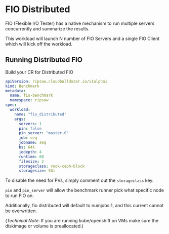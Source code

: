 # FIO Distributed

FIO (Flexible I/O Tester) has a native mechanism to run multiple servers concurrently and summarize
the results.

This workload will launch N number of FIO Servers and a single FIO Client which will kick off the
workload.

## Running Distributed FIO

Build your CR for Distributed FIO

```yaml
apiVersion: ripsaw.cloudbulldozer.io/v1alpha1
kind: Benchmark
metadata:
  name: fio-benchmark
  namespace: ripsaw
spec:
  workload:
    name: "fio_distributed"
    args:
      servers: 1
      pin: false
      pin_server: "master-0"
      job: seq
      jobname: seq
      bs: 64k
      iodepth: 4
      runtime: 60
      filesize: 2
      storageclass: rook-ceph-block
      storagesize: 5Gi
```

To disable the need for PVs, simply comment out the `storageclass` key.

`pin` and `pin_server` will allow the benchmark runner pick what specific node to run FIO on.

Additionally, fio distributed will default to numjobs:1, and this current cannot be overwritten.

(*Technical Note*: If you are running kube/openshift on VMs make sure the diskimage or volume is preallocated.)
